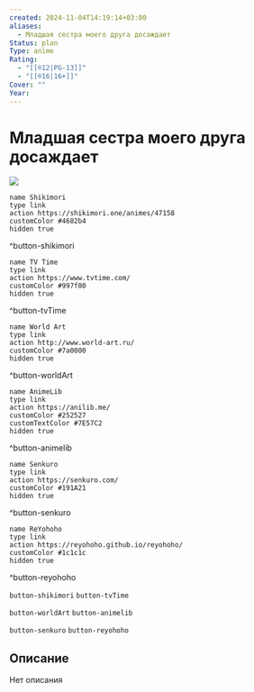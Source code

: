```yaml
---
created: 2024-11-04T14:19:14+03:00
aliases:
  - Младшая сестра моего друга досаждает
Status: plan
Type: anime
Rating:
  - "[[®️12|PG-13]]"
  - "[[®️16|16+]]"
Cover: ""
Year:
---
```


# Младшая сестра моего друга досаждает

![](https://nyaa.shikimori.one/uploads/poster/animes/47158/8442c13181129e3bf48b42a7b964988f.jpeg)

```button
name Shikimori
type link
action https://shikimori.one/animes/47158
customColor #4682b4
hidden true
```
^button-shikimori

```button
name TV Time
type link
action https://www.tvtime.com/
customColor #997f00
hidden true
```
^button-tvTime

```button
name World Art
type link
action http://www.world-art.ru/
customColor #7a0000
hidden true
```
^button-worldArt

```button
name AnimeLib
type link
action https://anilib.me/
customColor #252527
customTextColor #7E57C2
hidden true
```
^button-animelib

```button
name Senkuro
type link
action https://senkuro.com/
customColor #191A21
hidden true
```
^button-senkuro

```button
name ReYohoho
type link
action https://reyohoho.github.io/reyohoho/
customColor #1c1c1c
hidden true
```
^button-reyohoho

`button-shikimori` `button-tvTime`

`button-worldArt` `button-animelib`

`button-senkuro` `button-reyohoho`

## Описание

Нет описания
